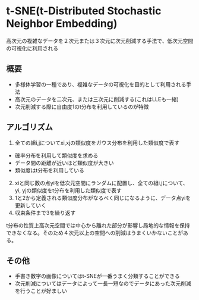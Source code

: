 # t-SNE(t-Distributed Stochastic Neighbor Embedding)
高次元の複雑なデータを２次元または３次元に次元削減する手法で、低次元空間の可視化に利用される<br>

## 概要
- 多様体学習の一種であり、複雑なデータの可視化を目的として利用される手法
- 高次元のデータを二次元、または三次元に削減する(これはLLEも一緒)
- 次元削減する際に自由度1のt分布を利用しているのが特徴

## アルゴリズム
1. 全ての組i,jについてxi,xjの類似度をガウス分布を利用した類似度で表す
  - 確率分布を利用して類似度を求める
  - データ間の距離が近いほど類似度が大きい
  - 類似度はt分布を利用している
2. xiと同じ数の点yiを低次元空間にランダムに配置し、全ての組i,jについて、yi, yjの類似度をt分布を利用した類似度で表す
3. 1と2から定義される類似度分布がなるべく同じになるように、データ点yiを更新していく
4. 収束条件まで3を繰り返す

t分布の性質上高次元空間では中心から離れた部分が影響し局地的な情報を保持できなくなる。そのため４次元以上の空間への削減はうまくいかないことがある。<br>

## その他
- 手書き数字の画像についてはt-SNEが一番うまく分類することができる
- 次元削減についてはデータによって一長一短なのでデータにあった次元削減を行うことが好ましい
